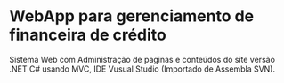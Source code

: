 # WebApp para gerenciamento de financeira de crédito
Sistema Web com Administração de paginas e conteúdos do site versão .NET C# usando MVC, IDE Vusual Studio (Importado de Assembla SVN).
